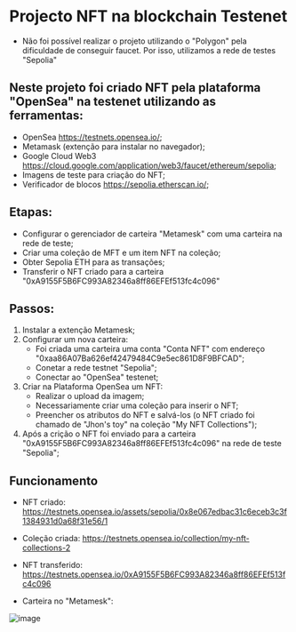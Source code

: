 # Projecto NFT na blockchain Testenet

- Não foi possível realizar o projeto utilizando o "Polygon" pela dificuldade de conseguir faucet. Por isso, utilizamos a rede de testes "Sepolia" 

## Neste projeto foi criado NFT pela plataforma "OpenSea" na testenet utilizando as ferramentas:
- OpenSea <https://testnets.opensea.io/>;
- Metamask (extenção para instalar no navegador);
- Google Cloud Web3 <https://cloud.google.com/application/web3/faucet/ethereum/sepolia>;
- Imagens de teste para criação do NFT;
- Verificador de blocos <https://sepolia.etherscan.io/>;
  
## Etapas:
- Configurar o gerenciador de carteira "Metamesk" com uma carteira na rede de teste;
- Criar uma coleção de MFT e um item NFT na coleção;
- Obter Sepolia ETH para as transações;
- Transferir o NFT criado para a carteira "0xA9155F5B6FC993A82346a8ff86EFEf513fc4c096"

## Passos:
1. Instalar a extenção Metamesk;
2. Configurar um nova carteira:
   - Foi criada uma carteira uma conta "Conta NFT" com endereço "0xaa86A07Ba626ef42479484C9e5ec861D8F9BFCAD";
   - Conetar a rede testnet "Sepolia";
   - Conectar ao "OpenSea" testenet;
4. Criar na Plataforma OpenSea um NFT:
   - Realizar o upload da imagem;
   - Necessariamente criar uma coleção para inserir o NFT;
   - Preencher os atributos do NFT e salvá-los (o NFT criado foi chamado de "Jhon's toy" na coleção "My NFT Collections");
5. Após a crição o NFT foi enviado para a carteira "0xA9155F5B6FC993A82346a8ff86EFEf513fc4c096" na rede de teste "Sepolia";

## Funcionamento

- NFT criado:
https://testnets.opensea.io/assets/sepolia/0x8e067edbac31c6eceb3c3f1384931d0a68f31e56/1

- Coleção criada:
https://testnets.opensea.io/collection/my-nft-collections-2

- NFT transferido:
https://testnets.opensea.io/0xA9155F5B6FC993A82346a8ff86EFEf513fc4c096

- Carteira no "Metamesk":

![image](https://github.com/user-attachments/assets/6dc526cf-e2a3-4431-9b7f-cc1b9794f4ef)




